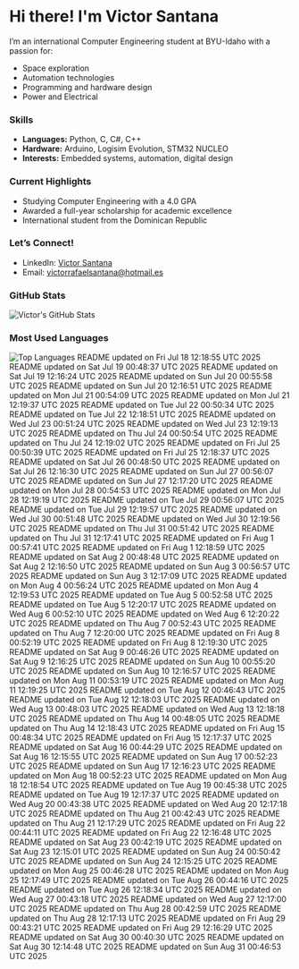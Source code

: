 # Hi there! I'm Victor Santana

I’m an international Computer Engineering student at BYU-Idaho with a passion for:
- Space exploration
- Automation technologies
- Programming and hardware design
- Power and Electrical

### Skills
- **Languages:** Python, C, C#, C++
- **Hardware:** Arduino, Logisim Evolution, STM32 NUCLEO
- **Interests:** Embedded systems, automation, digital design

### Current Highlights
- Studying Computer Engineering with a 4.0 GPA
- Awarded a full-year scholarship for academic excellence
- International student from the Dominican Republic

### Let’s Connect!
- LinkedIn: [Victor Santana](www.linkedin.com/in/victorrafaelsantana)
- Email: victorrafaelsantana@hotmail.es

### GitHub Stats
![Victor's GitHub Stats](https://github-readme-stats.vercel.app/api?username=vrsp05&show_icons=true&theme=tokyonight)

### Most Used Languages
![Top Languages](https://github-readme-stats.vercel.app/api/top-langs/?username=vrsp05&layout=compact&theme=tokyonight)
README updated on Fri Jul 18 12:18:55 UTC 2025
README updated on Sat Jul 19 00:48:37 UTC 2025
README updated on Sat Jul 19 12:16:24 UTC 2025
README updated on Sun Jul 20 00:55:58 UTC 2025
README updated on Sun Jul 20 12:16:51 UTC 2025
README updated on Mon Jul 21 00:54:09 UTC 2025
README updated on Mon Jul 21 12:19:37 UTC 2025
README updated on Tue Jul 22 00:50:34 UTC 2025
README updated on Tue Jul 22 12:18:51 UTC 2025
README updated on Wed Jul 23 00:51:24 UTC 2025
README updated on Wed Jul 23 12:19:13 UTC 2025
README updated on Thu Jul 24 00:50:54 UTC 2025
README updated on Thu Jul 24 12:19:02 UTC 2025
README updated on Fri Jul 25 00:50:39 UTC 2025
README updated on Fri Jul 25 12:18:37 UTC 2025
README updated on Sat Jul 26 00:48:50 UTC 2025
README updated on Sat Jul 26 12:16:30 UTC 2025
README updated on Sun Jul 27 00:56:07 UTC 2025
README updated on Sun Jul 27 12:17:20 UTC 2025
README updated on Mon Jul 28 00:54:53 UTC 2025
README updated on Mon Jul 28 12:19:19 UTC 2025
README updated on Tue Jul 29 00:56:07 UTC 2025
README updated on Tue Jul 29 12:19:57 UTC 2025
README updated on Wed Jul 30 00:51:48 UTC 2025
README updated on Wed Jul 30 12:19:56 UTC 2025
README updated on Thu Jul 31 00:51:42 UTC 2025
README updated on Thu Jul 31 12:17:41 UTC 2025
README updated on Fri Aug  1 00:57:41 UTC 2025
README updated on Fri Aug  1 12:18:59 UTC 2025
README updated on Sat Aug  2 00:48:48 UTC 2025
README updated on Sat Aug  2 12:16:50 UTC 2025
README updated on Sun Aug  3 00:56:57 UTC 2025
README updated on Sun Aug  3 12:17:09 UTC 2025
README updated on Mon Aug  4 00:56:24 UTC 2025
README updated on Mon Aug  4 12:19:53 UTC 2025
README updated on Tue Aug  5 00:52:58 UTC 2025
README updated on Tue Aug  5 12:20:17 UTC 2025
README updated on Wed Aug  6 00:52:10 UTC 2025
README updated on Wed Aug  6 12:20:22 UTC 2025
README updated on Thu Aug  7 00:52:43 UTC 2025
README updated on Thu Aug  7 12:20:00 UTC 2025
README updated on Fri Aug  8 00:52:19 UTC 2025
README updated on Fri Aug  8 12:19:30 UTC 2025
README updated on Sat Aug  9 00:46:26 UTC 2025
README updated on Sat Aug  9 12:16:25 UTC 2025
README updated on Sun Aug 10 00:55:20 UTC 2025
README updated on Sun Aug 10 12:16:57 UTC 2025
README updated on Mon Aug 11 00:53:19 UTC 2025
README updated on Mon Aug 11 12:19:25 UTC 2025
README updated on Tue Aug 12 00:46:43 UTC 2025
README updated on Tue Aug 12 12:18:03 UTC 2025
README updated on Wed Aug 13 00:48:03 UTC 2025
README updated on Wed Aug 13 12:18:18 UTC 2025
README updated on Thu Aug 14 00:48:05 UTC 2025
README updated on Thu Aug 14 12:18:43 UTC 2025
README updated on Fri Aug 15 00:48:34 UTC 2025
README updated on Fri Aug 15 12:17:37 UTC 2025
README updated on Sat Aug 16 00:44:29 UTC 2025
README updated on Sat Aug 16 12:15:55 UTC 2025
README updated on Sun Aug 17 00:52:23 UTC 2025
README updated on Sun Aug 17 12:16:23 UTC 2025
README updated on Mon Aug 18 00:52:23 UTC 2025
README updated on Mon Aug 18 12:18:54 UTC 2025
README updated on Tue Aug 19 00:45:38 UTC 2025
README updated on Tue Aug 19 12:17:37 UTC 2025
README updated on Wed Aug 20 00:43:38 UTC 2025
README updated on Wed Aug 20 12:17:18 UTC 2025
README updated on Thu Aug 21 00:42:43 UTC 2025
README updated on Thu Aug 21 12:17:29 UTC 2025
README updated on Fri Aug 22 00:44:11 UTC 2025
README updated on Fri Aug 22 12:16:48 UTC 2025
README updated on Sat Aug 23 00:42:19 UTC 2025
README updated on Sat Aug 23 12:15:01 UTC 2025
README updated on Sun Aug 24 00:50:42 UTC 2025
README updated on Sun Aug 24 12:15:25 UTC 2025
README updated on Mon Aug 25 00:46:28 UTC 2025
README updated on Mon Aug 25 12:17:49 UTC 2025
README updated on Tue Aug 26 00:44:16 UTC 2025
README updated on Tue Aug 26 12:18:34 UTC 2025
README updated on Wed Aug 27 00:43:18 UTC 2025
README updated on Wed Aug 27 12:17:00 UTC 2025
README updated on Thu Aug 28 00:42:59 UTC 2025
README updated on Thu Aug 28 12:17:13 UTC 2025
README updated on Fri Aug 29 00:43:21 UTC 2025
README updated on Fri Aug 29 12:16:29 UTC 2025
README updated on Sat Aug 30 00:40:30 UTC 2025
README updated on Sat Aug 30 12:14:48 UTC 2025
README updated on Sun Aug 31 00:46:53 UTC 2025
